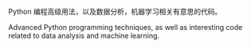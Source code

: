 Python 编程高级用法，以及数据分析，机器学习相关有意思的代码。

Advanced Python programming techniques, as well as interesting code related to data analysis and machine learning.
